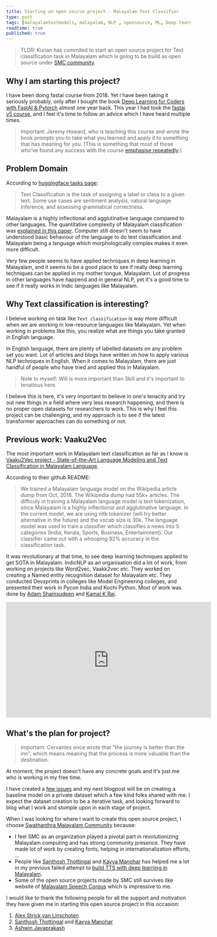```yaml
---
title: Starting an open source project - Malayalam Text Classifier
type: post
tags: [malayalamtextmodels, malayalam, NLP , opensource, ML, Deep learning]
readtime: true
published: true
---
```


> TLDR: Kurian has commited to start an open source project for Text classification task in Malayalam which is going to be build as open source under [SMC community](https://smc.org.in/). 

## Why I am starting this project?

I have been doing fastai course from 2018. Yet I have been taking it seriously probably, only after I bought the book [Deep Learning for Coders with FastAI & Pytorch](https://kurianbenoy.com/2021-06-10-Fast-group/) almost one year back. This year I had took the [fastai v5 course](https://itee.uq.edu.au/event/2022/practical-deep-learning-coders-uq-fastai), and I feel it's time to follow an advice which I have heard multiple times.

> Important: Jeremy Howard, who is teaching this course and wrote the book prompts you to take what you learned and apply it to something that has meaning for you. (This is something that most of those who’ve found any success with the course [emphasise repeatedly](https://sanyambhutani.com/how-not-to-do-fast-ai--or-any-ml-mooc-/).)

## Problem Domain

According to [huggingface tasks page](https://huggingface.co/tasks/text-classification):

> Text Classification is the task of assigning a label or class to a given text. Some use cases are sentiment analysis, natural language inference, and assessing grammatical correctness.

Malayalam is a highly inflectional and agglutinative language compared to other languages. The quantitative complexity of Malayalam classification was [explained in this paper](https://kavyamanohar.com/documents/tsd_morph_complexity_ml.pdf). Computer still doesn't seem to have understood basic behaviour of the language to do text classification and Malayalam being a language which morphologically complex makes it even more difficult.

Very few people seems to have applied techniques in deep learning in Malayalam, and it seems to be a good place to see if really deep learning techniques can be applied in my mother tongue, Malayalam. Lot of progress in other languages have happend and in general NLP, yet it's a good time to see if it really works in Indic languages like Malayalam.


## Why Text classification is interesting?

I beleive working on task like `Text classification` is way more difficult when we are working in low-resource languages like Malayalam. Yet when working in problems like this, you realize what are things you take granted in English language.

In English language, there are plenty of labelled datasets on any problem set you want. Lot of articles and blogs have written on how to apply various NLP techniques in English. When it comes to Malayalam, there are just handful of people who have tried and applied this in Malayalam.

> Note to myself: Will is more important than Skill and it's important to tenatious here.

I believe this is here, it's very important to believe in one's tenacity and try out new things in a field where very less research happening, and there is no proper open datasets for researchers to work. This is why I feel this project can be challenging, and my approach is to see if the latest transformer approaches can do something or not.

## Previous  work: Vaaku2Vec

The most important work in Malayalam text classification as far as I know is [Vaaku2Vec project - State-of-the-Art Language Modeling and Text Classification in Malayalam Language](https://github.com/adamshamsudeen/Vaaku2Vec).

According to their github README:

> We trained a Malayalam language model on the Wikipedia article dump from Oct, 2018. The Wikipedia dump had 55k+ articles. The difficuly in training a Malayalam language model is text tokenization, since Malayalam is a highly inflectional and agglutinative language. In the current model, we are using nltk tokenizer (will try better alternative in the future) and the vocab size is 30k. The language model was used to train a classifier which classifies a news into 5 categories (India, Kerala, Sports, Business, Entertainment). Our classifier came out with a whooping 92% accuracy in the classification task.

It was revolutionary at that time, to see deep learning techniques applied to get SOTA in Malayalam. IndicNLP as an organisation did a lot of work, from working on projects like Word2vec, Vaakk2vec etc. They worked on creating a Named entity recognition dataset for Malayalam etc. They conducted Devsprints in colleges like Model Engineering colleges, and presented their work in Pycon India and Kochi Python. Most of work was done by [Adam Shamsudeen](https://www.linkedin.com/in/adamshamsudeen/) and [Kamal K Raj](https://www.linkedin.com/in/kamalkraj/).

<iframe width="560" height="315" src="https://www.youtube.com/embed/rgCXWaKzMKU" title="YouTube video player" frameborder="0" allow="accelerometer; autoplay; clipboard-write; encrypted-media; gyroscope; picture-in-picture" allowfullscreen></iframe>

## What's the plan for project?

> Important: Cervantes once wrote that "the journey is better than the inn", which means meaning that the process is more valuable than the destination.

At moment, the project doesn't have any concrete goals and it's just me who is working in my free time.

I have created a [few issues](https://github.com/smc/malayalam-text-classifier/issues) and my next blogpost will be on creating a baseline model on a private dataset which a few kind folks shared with me. I expect the dataset creation to be a iterative task, and looking forward to blog what I work and stumple upon in each stage of project.

When I was looking for where I want to create this open source project, I choose [Swathanthra Malayalam Community](https://smc.org.in/) because:


- I feel SMC as an organization played a pivotal part in revolutionizing Malayalam computing and has strong community presence. They have made lot of work by creating fonts, helping in internationalization efforts, ...
- People like [Santhosh Thottingal](https://thottingal.in/) and [Kavya Manohar](https://kavyamanohar.com/) has helped me a lot in my previous failed attempt to [build TTS with  deep learning in Malayalam](https://github.com/kurianbenoy/MTTS).
- Some of the open source projects made by SMC still survives like website of [Malayalam Speech Corpus](https://msc.smc.org.in/) which is impressive to me.

I would like to thank the following people for all the support and motivation they have given me in starting this open source project in this occasion:

1. [Alex Strick van Linschoten](https://twitter.com/strickvl/)
2. [Santhosh Thottingal](https://twitter.com/santhoshtr) and  [Kavya Manohar](https://twitter.com/kavya_manohar)
3. [Ashwin Jayaprakash](https://twitter.com/fanbyprinciple)
